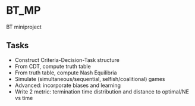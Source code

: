 # BT_MP
BT miniproject

## Tasks
* Construct Criteria-Decision-Task structure
* From CDT, compute truth table
* From truth table, compute Nash Equilibria
* Simulate (simultaneous/sequential, selfish/coalitional) games
* Advanced: incorporate biases and learning
* Write 2 metric: termination time distribution and distance to optimal/NE vs time


